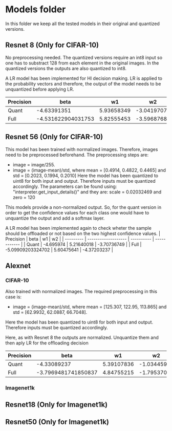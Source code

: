# Models folder
In this folder we keep all the tested models in their original and quantized versions.

## Resnet 8 (Only for CIFAR-10)
No preprocessing needed. The quantized versions require an int8 input so one has to substract 128 from each element in the original images. In the quantized versions the outputs are also quantized to int8.

A LR model has been implemented for HI decision making. LR is applied to the probability vectors and therefore, the output of the model needs to be unquantized before applying LR.

| Precision | beta                | w1         | w2           |
| --------- | ------------------- | ---------- | ------------ |
| Quant     | -4.63391351         | 5.93658349 | \-3.04197074 |
| Full      | \-4.531622904031753 | 5.82555453 | \-3.59687685 |

## Resnet 56 (Only for CIFAR-10)
This model has been trained with normalized images. Therefore, images need to be preprocessed beforehand. The preprocessing steps are:
- image = image/255.
- image = (image-mean)/std, where mean = [0.4914, 0.4822, 0.4465] and std = [0.2023, 0.1994, 0.2010]
Here the model has been quantized to uint8 for both input and output. Therefore inputs must be quantized accordingly. The parameters can be found using: "interpreter.get_input_details()" and they are: scale = 0.02032469 and zero = 120

This models provide a non-normalized output. So, for the quant version in order to get the confidence values for each class one would have to unquantize the output and add a softmax layer. 

A LR model has been implemented again to check wheter the sample should be offloaded or not based on the two highest confidence values. 
| Precision | beta                | w1         | w2           |
| --------- | ------------------- | ---------- | ------------ |
| Quant     | \-4.695974          | 5.21640018 | \-3.70736749 |
| Full      | \-5.09909203324702  | 5.60475641 | \-4.37203237 |



## Alexnet 
### CIFAR-10
Also trained with normalized images. The required preprocessing in this case is:
- image = (image-mean)/std, where mean = [125.307, 122.95, 113.865] and std = [62.9932, 62.0887, 66.7048].

Here the model has been quantized to uint8 for both input and output. Therefore inputs must be quantized accordingly.

Here, as with Resnet 8 the outputs are normalized. Unquantize them and then aply LR for the offloading decision

| Precision | beta                 | w1         | w2           |
| --------- | -------------------- | ---------- | ------------ |
| Quant     | \-4.33089237         | 5.39107836 | \-1.03445988 |
| Full      | \-3.7969481741850837 | 4.84755215 | \-1.79537036 |

### Imagenet1k

## Resnet18 (Only for Imagenet1k)


## Resnet50 (Only for Imagenet1k)
